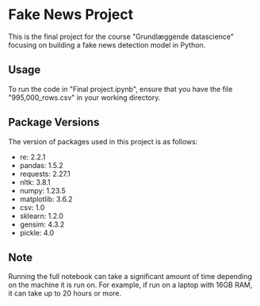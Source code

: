 # Fake News Project

This is the final project for the course "Grundlæggende datascience" focusing on building a fake news detection model in Python.

## Usage

To run the code in "Final project.ipynb", ensure that you have the file "995,000_rows.csv" in your working directory.

## Package Versions

The version of packages used in this project is as follows:

- re: 2.2.1
- pandas: 1.5.2
- requests: 2.27.1
- nltk: 3.8.1
- numpy: 1.23.5
- matplotlib: 3.6.2
- csv: 1.0
- sklearn: 1.2.0
- gensim: 4.3.2
- pickle: 4.0

## Note

Running the full notebook can take a significant amount of time depending on the machine it is run on. For example, if run on a laptop with 16GB RAM, it can take up to 20 hours or more.
